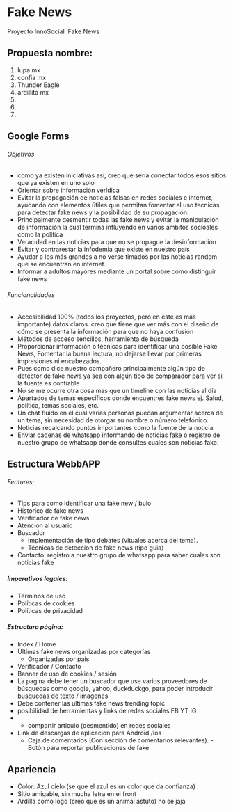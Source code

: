 # Fake News
Proyecto InnoSocial: Fake News
## Propuesta nombre:
1. lupa mx
2. confia mx
3. Thunder Eagle
4. ardillita mx
5.
6.
7.

## Google Forms
###### Objetivos
- como ya existen iniciativas así, creo que sería conectar todos esos sitios que ya existen en uno solo
- Orientar sobre información verídica
- Evitar la propagación de noticias falsas en redes sociales e internet, ayudando con elementos útiles que permitan fomentar el uso tecnicas para detectar fake news y la posibilidad de su propagación.
- Principalmente desmentir todas las fake news y evitar la manipulación de información la cual termina influyendo en varios ámbitos socioales como la política 
- Veracidad en las noticias para que no se propague la desinformación
- Evitar y contrarestar la infodemia que existe en nuestro país 
- Ayudar a los más grandes a no verse timados por las noticias random que se encuentran en internet.
- Informar a adultos mayores mediante un portal sobre cómo distinguir fake news

###### Funcionalidades
- Accesibilidad 100% (todos los proyectos, pero en este es más importante) datos claros. creo que tiene que ver más con el diseño de cómo se presenta la información para que no haya confusión
- Métodos de acceso sencillos, herramienta de búsqueda 
- Proporcionar información o técnicas para identificar una posible Fake News, Fomentar la buena lectura, no dejarse llevar por primeras impresiones ni encabezados.
- Pues como dice nuestro compañero principalmente algún tipo de detector de fake news ya sea con algún tipo de comparador para ver si la fuente es confiable
- No se me ocurre otra cosa mas que un timeline con las noticias al día
- Apartados de temas específicos donde encuentres fake news ej. Salud, política, temas sociales, etc. 
- Un chat fluido en el cual varias personas puedan argumentar acerca de un tema, sin necesidad de otorgar su nombre o número telefónico.
- Noticias recalcando puntos importantes como la fuente de la noticia
- Enviar cadenas de whatsapp informando de noticias fake ó registro de nuestro grupo de whatsapp donde consultes cuales son noticias fake.

## Estructura WebbAPP
###### Features:
- Tips para como identificar una fake new / bulo
- Historico de fake news
- Verificador de fake news
- Atención al usuario
- Buscador
  - implementación de tipo debates (vituales acerca del tema).
  - Técnicas de deteccion de fake news (tipo guia)
 - Contacto: registro a nuestro grupo de whatsapp para saber cuales son noticias fake
##### Imperativos legales:
- Términos de uso
- Políticas de cookies
- Políticas de privacidad

##### Estructura página:
- Index / Home
- Últimas fake news organizadas por categorías
  - Organizadas por país 
- Verificador / Contacto
- Banner de uso de cookies / sesión
- La pagina debe tener un buscador que use varios proveedores de búsquedas como google, yahoo, duckduckgo, para poder introducir busquedas de texto / imagenes
- Debe contener las ultimas fake news trending topic
- posibilidad de herramientas y links de redes sociales FB YT IG 
- - compartir articulo (desmentido) en redes sociales
- Link de descargas de aplicacion para Android /Ios
  -  Caja de comentarios (Con sección de comentarios relevantes).
  -Botón para reportar publicaciones de fake  
 
 ## Apariencia
 
 - Color: Azul cielo (se que el azul es un color que da confianza)
 - Sitio amigable, sin mucha letra en el front
 - Ardilla como logo (creo que es un animal astuto) no sé jaja

